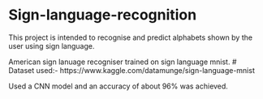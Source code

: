 # Sign-language-recognition
<p>This project is intended to recognise and predict alphabets shown by the user using sign language.</p>
American sign lanuage recogniser trained on sign language mnist.
#
Dataset used:- https://www.kaggle.com/datamunge/sign-language-mnist

Used a CNN model and an accuracy of about 96% was achieved.

